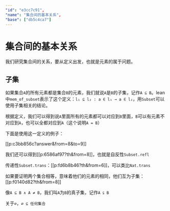 ```yaml
---
"id": "e3cc7c91",
"name": "集合间的基本关系",
"base": ["db5c4ca7"]
---
```


# 集合间的基本关系

我们研究集合间的关系，要从定义出发，也就是元素的属于问题。

## 子集

如果集合`A`的所有元素都是集合`B`的元素，我们就说`A`是`B`的子集，记作`A ⊆ B`。lean中`mem_of_subset`表示了这个定义：`l₁ ⊆ l₂ : a ∈ l₁ → a ∈ l₂`，用`Subset`可以使用子集相关的结论。

根据定义，我们可以得到说`A`里面所有的元素都可以对应到`B`里面，`B`可以有元素不对应到`A`，也可以全都对应到`A`（这个说明`A = B`）

下面是使用这一定义的例子：

[[p:c3bb856c?answer&from=8&to=9]]

我们还可以得到[[p:6586af97?th&from=8]]，也就是自反性`Subset.refl`

传递性`Subset.trans`：[[p:fd6b8b46?th&from=6]]，可以类比`Nat.trans`

如果要证明两个集合相等，意味着他们的元素的相同，他们互为子集：[[p:f0140d82?th&from=8]]

像`A ⊆ B ∧ A ≠ B`，我们叫`A`为`B`的真子集，记作`A ⫋ B`

关于`∅`，`∅ ⊆ 任何集合`
